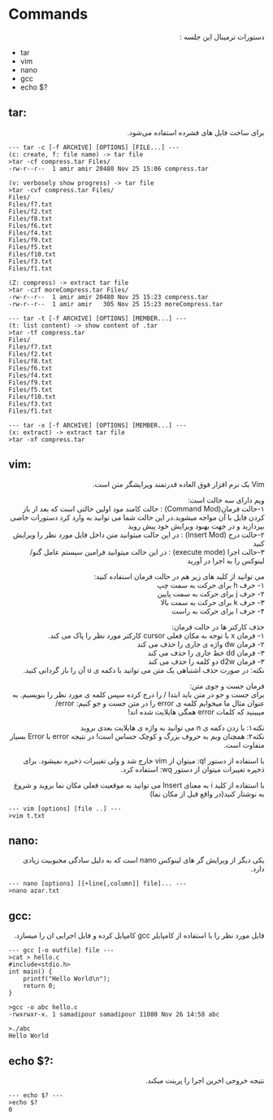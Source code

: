 # Commands

<div dir="rtl" markdown="1">
دستورات ترمینال این جلسه :  
<div dir="ltr" markdown="1">

- tar
- vim
- nano
- gcc
- echo $?


## tar: 
<div dir="rtl" markdown="1">
برای ساخت فایل های فشرده استفاده می‌شود.
<div dir="ltr" markdown="1">

```linux
--- tar -c [-f ARCHIVE] [OPTIONS] [FILE...] ---
(c: create, f: file name) -> tar file
>tar -cf compress.tar Files/
-rw-r--r--  1 amir amir 20480 Nov 25 15:06 compress.tar
```

```linux
(v: verbosely show progress) -> tar file
>tar -cvf compress.tar Files/
Files/
Files/f7.txt
Files/f2.txt
Files/f8.txt
Files/f6.txt
Files/f4.txt
Files/f9.txt
Files/f5.txt
Files/f10.txt
Files/f3.txt
Files/f1.txt
```

```linux
(Z: compress) -> extract tar file
>tar -czf moreCompress.tar Files/
-rw-r--r--  1 amir amir 20480 Nov 25 15:23 compress.tar
-rw-r--r--  1 amir amir   305 Nov 25 15:23 moreCompress.tar
```

```linux
--- tar -t [-f ARCHIVE] [OPTIONS] [MEMBER...] ---
(t: list content) -> show content of .tar
>tar -tf compress.tar 
Files/
Files/f7.txt
Files/f2.txt
Files/f8.txt
Files/f6.txt
Files/f4.txt
Files/f9.txt
Files/f5.txt
Files/f10.txt
Files/f3.txt
Files/f1.txt
```


```linux
--- tar -x [-f ARCHIVE] [OPTIONS] [MEMBER...] ---
(x: extract) -> extract tar file
>tar -xf compress.tar
```

## vim: 
<div dir="rtl" markdown="1">
Vim یک نرم افزار فوق العاده قدرتمند ویرایشگر متن است.

ویم دارای سه حالت است:   
۱-حالت فرمان(Command Mod) : حالت کامند مود اولین حالتی است که بعد از باز کردن فایل با آن مواجه میشوید.در این حالت شما می توانید به وارد کرد دستورات خاصی بپردازید و در جهت بهبود ویرایش خود پیش روید   
۲-حالت درج (Insert Mod) : در این حالت میتوانید متن داخل فایل مورد نظر را ویرایش کنید   
۳-حالت اجرا (execute mode) : در این حالت میتوانید فرامین سیستم عامل گنو/لینوکس را به اجرا در آورید   

می توانید از کلید های زیر هم در حالت فرمان استفاده کنید:   
۱- حرف h برای حرکت به سمت چپ   
۲- حرف j برای حرکت به سمت پایین   
۳- حرف k برای حرکت به سمت بالا   
۴- حرف l برای حرکت به راست   

حذف کارکتر ها در حالت فرمان:    
۱- فرمان x با توجه به مکان فعلی cursor کارکتر مورد نظر را پاک می کند.   
۲- فرمان dw واژه ی جاری را حذف می کند   
۳- فرمان dd خط جاری را حذف می کند   
۳- فرمان d2w دو کلمه را حذف می کند   
نکته: در صورت حذف اشتباهی یک متن می توانید با دکمه ی u آن را باز گردانی کنید.

فرمان جست و جوی متن:  
برای جست و جو در متن باید ابتدا / را درج کرده سپس کلمه ی مورد نظر را بنویسیم. به عنوان مثال ما میخوایم کلمه ی error را در متن جست و جو کنیم:
error/   
میبینید که کلمات error همگی هایلایت شده اند!

نکته۱: با زدن دکمه ی n می توانید به واژه ی هایلایت بعدی بروید   
نکته۲: همچنان ویم به حروف بزرگ و کوچک حساس است! در نتیجه error با Error بسیار متفاوت است.      

با استفاده از دستور !q: میتوان از vim خارج شد و ولی تغییرات ذخیره نمیشود. برای ذخیره تغییرات میتوان از دستور wq: استفاده کرد. 


با استفاده از کلید i به معنای Insert می توانید به موقعیت فعلی مکان نما بروید و شروع به نوشتار کنید(در واقع قبل از مکان نما)


<div dir="ltr" markdown="1">

```linux
--- vim [options] [file ..] ---
>vim t.txt
```

## nano: 
<div dir="rtl" markdown="1">
یکی دیگر از ویرایش گر های لینوکس nano است که به دلیل سادگی محبوبیت زیادی دارد.
<div dir="ltr" markdown="1">

```linux
--- nano [options] [[+line[,column]] file]... ---
>nano azar.txt
```

## gcc: 
<div dir="rtl" markdown="1">
فایل مورد نظر را با استفاده از کامپایلر gcc کامپایل کرده و فایل اجرایی ان را میسازد.
<div dir="ltr" markdown="1">

```linux
--- gcc [-o outfile] file ---
>cat > hello.c
#include<stdio.h>
int main() {
    printf("Hello World\n");
    return 0;
}

>gcc -o abc hello.c 
-rwxrwxr-x. 1 samadipour samadipour 11080 Nov 26 14:58 abc

>./abc
Hello World
```

## echo $?: 
<div dir="rtl" markdown="1">
نتیجه خروجی اخرین اجرا را پرینت میکند.
<div dir="ltr" markdown="1">

```linux
--- echo $? ---
>echo $?
0
```